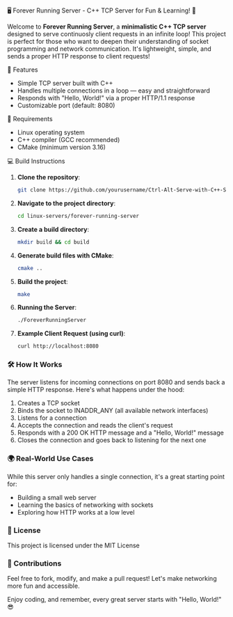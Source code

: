 🖥️ Forever Running Server - C++ TCP Server for Fun & Learning! 🚀

Welcome to **Forever Running Server**, a **minimalistic C++ TCP server** designed to serve continuosly client requests in an infinite loop! This project is perfect for those who want to deepen their understanding of socket programming and network communication. It's lightweight, simple, and sends a proper HTTP response to client requests!

🌟 Features
* Simple TCP server built with C++
* Handles multiple connections in a loop — easy and straightforward
* Responds with "Hello, World!" via a proper HTTP/1.1 response
* Customizable port (default: 8080)

🔧 Requirements
- Linux operating system
- C++ compiler (GCC recommended)
- CMake (minimum version 3.16)

💻 Build Instructions

1. **Clone the repository**:
   ```bash
   git clone https://github.com/yourusername/Ctrl-Alt-Serve-with-C++-Servers.git
   ```

2. **Navigate to the project directory**:
   ```bash
   cd linux-servers/forever-running-server
   ``` 

3. **Create a build directory**:
   ```bash
   mkdir build && cd build
   ```

4. **Generate build files with CMake**:
   ```bash
   cmake ..
   ```

5. **Build the project**:
   ```bash
   make
   ```

6. **Running the Server**:
   ```bash
   ./ForeverRunningServer
   ```
7. **Example Client Request (using curl)**:
   ```bash
   curl http://localhost:8080
   ```

### 🛠️ How It Works

The server listens for incoming connections on port 8080 and sends back a simple HTTP response. Here's what happens under the hood:

1. Creates a TCP socket
2. Binds the socket to INADDR_ANY (all available network interfaces)
3. Listens for a connection
4. Accepts the connection and reads the client's request
5. Responds with a 200 OK HTTP message and a "Hello, World!" message
6. Closes the connection and goes back to listening for the next one


### 🌍 Real-World Use Cases

While this server only handles a single connection, it's a great starting point for:

* Building a small web server
* Learning the basics of networking with sockets
* Exploring how HTTP works at a low level

### 📝 License
This project is licensed under the MIT License

### 🙌 Contributions
Feel free to fork, modify, and make a pull request! Let's make networking more fun and accessible.

Enjoy coding, and remember, every great server starts with "Hello, World!" 😎
